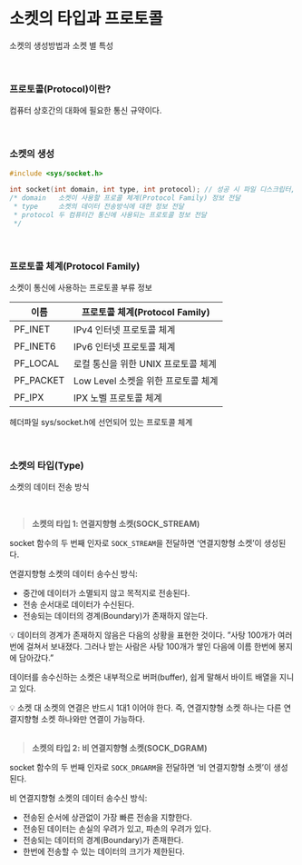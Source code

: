 # 소켓의 타입과 프로토콜
소켓의 생성방법과 소켓 별 특성

<br>

### 프로토콜(Protocol)이란?
컴퓨터 상호간의 대화에 필요한 통신 규약이다.

<br>

### 소켓의 생성

```c
#include <sys/socket.h>

int socket(int domain, int type, int protocol); // 성공 시 파일 디스크립터, 실패 시 -1 반환
/* domain   소켓이 사용할 프로콜 체계(Protocol Family) 정보 전달
 * type     소켓의 데이터 전송방식에 대한 정보 전달
 * protocol 두 컴퓨터간 통신에 사용되는 프로토콜 정보 전달
 */
```

<br>

### 프로토콜 체계(Protocol Family)
소켓이 통신에 사용하는 프로토콜 부류 정보

| 이름 | 프로토콜 체계(Protocol Family) |
| --- | --- |
| PF_INET | IPv4 인터넷 프로토콜 체계 |
| PF_INET6 | IPv6 인터넷 프로토콜 체계 |
| PF_LOCAL | 로컬 통신을 위한 UNIX 프로토콜 체계 |
| PF_PACKET | Low Level 소켓을 위한 프로토콜 체계 |
| PF_IPX | IPX 노벨 프로토콜 체계 |

헤더파일 sys/socket.h에 선언되어 있는 프로토콜 체계

<br>

### 소켓의 타입(Type)

소켓의 데이터 전송 방식

<br>

> **소켓의 타입 1: 연결지향형 소켓(SOCK_STREAM)**
> 
socket 함수의 두 번째 인자로 `SOCK_STREAM`을 전달하면 ‘연결지향형 소켓’이 생성된다.

연결지향형 소켓의 데이터 송수신 방식:

- 중간에 데이터가 소멸되지 않고 목적지로 전송된다.
- 전송 순서대로 데이터가 수신된다.
- 전송되는 데이터의 경계(Boundary)가 존재하지 않는다.

<aside>
💡 데이터의 경계가 존재하지 않음은 다음의 상황을 표현한 것이다.
”사탕 100개가 여러 번에 걸쳐서 보내졌다. 그러나 받는 사람은 사탕 100개가 쌓인 다음에 이름 한번에 봉지에 담아갔다.”

</aside>

데이터를 송수신하는 소켓은 내부적으로 버퍼(buffer), 쉽게 말해서 바이트 배열을 지니고 있다.

<aside>
💡 소켓 대 소켓의 연결은 반드시 1대1 이어야 한다. 즉, 연결지향형 소켓 하나는 다른 연결지향형 소켓 하나와만 연결이 가능하다.

</aside>

<br>

> **소켓의 타입 2: 비 연결지향형 소켓(SOCK_DGRAM)**
> 
socket 함수의 두 번째 인자로 `SOCK_DRGARM`을 전달하면 ‘비 연결지향형 소켓’이 생성된다.

비 연결지향형 소켓의 데이터 송수신 방식:
- 전송된 순서에 상관없이 가장 빠른 전송을 지향한다.
- 전송된 데이터는 손실의 우려가 있고, 파손의 우려가 있다.
- 전송되는 데이터의 경계(Boundary)가 존재한다.
- 한번에 전송할 수 있는 데이터의 크기가 제한된다.